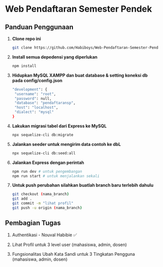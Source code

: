 # Web Pendaftaran Semester Pendek

## Panduan Penggunaan

1. **Clone repo ini**

   ```bash
   git clone https://github.com/Habiboys/Web-Pendaftaran-Semester-Pendek
   ```

2. **Install semua depedensi yang diperlukan**

   ```bash
   npm install
   ```

3. **Hidupkan MySQL XAMPP dan buat database & setting koneksi db pada config/config.json**

   ```bash
   "development": {
    "username": "root",
    "password": null,
    "database": "pendaftaransp",
    "host": "localhost",
    "dialect": "mysql"
   }
   ```

4. **Lakukan migrasi tabel dari Express ke MySQL**

   ```bash
   npx sequelize-cli db:migrate

   ```

5. **Jalankan seeder untuk mengirim data contoh ke dbL**

   ```bash
   npx sequelize-cli db:seed:all
   ```

6. **Jalankan Express dengan perintah**

   ```bash
   npm run dev # untuk pengembangan
   npm run start # untuk menjalankan sekali
   ```

7. **Untuk push perubahan silahkan buatlah branch baru terlebih dahulu**

   ```bash
   git checkout (nama_branch)
   git add .
   git commit -m "lihat profil"
   git push -u origin (nama_branch)
   ```

## Pembagian Tugas

1. Authentikasi - Nouval Habibie ✅

2. Lihat Profil untuk 3 level user (mahasiswa, admin, dosen)

3. Fungsionalitas Ubah Kata Sandi untuk 3 Tingkatan Pengguna (mahasiswa, admin, dosen)
